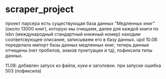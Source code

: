 # scraper_project
проект парсера 
есть существующая база данных "Медленных книг"(около 13000 книг), которую мы очищаем, далее для каждой книги по isbn (международный стандартный книжный номер)
находим соответсвующее описание, записываем его в базу данных.
upd 10.08: переделала импорт базы данных медленных книг, теперь данные отчищены (нет пробелов, знаков пунктуации и тд), пофиксила типы данных.

11.08: добавлен запуск из файла, куки и заголовки. при запуске ошибка 503 (пофиксила)
